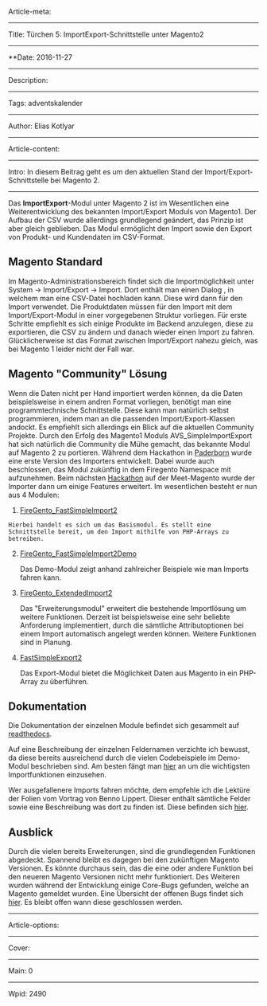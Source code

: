 Article-meta:

----

Title: Türchen 5: ImportExport-Schnittstelle unter Magento2

----

**Date: 2016-11-27

----

Description:

----

Tags: adventskalender

----

Author: Elias Kotlyar

----

Article-content:

----

Intro: In diesem Beitrag geht es um den aktuellen Stand der Import/Export-Schnittstelle bei Magento 2. 

----

Das <strong>ImportExport</strong>-Modul unter Magento 2 ist im Wesentlichen eine Weiterentwicklung des bekannten Import/Export Moduls von Magento1. Der Aufbau der CSV wurde allerdings grundlegend geändert, das Prinzip ist aber gleich geblieben. Das Modul ermöglicht den Import sowie den Export von Produkt- und Kundendaten im CSV-Format.

## Magento Standard

Im Magento-Administrationsbereich findet sich die Importmöglichkeit unter System -> Import/Export -> Import. Dort enthält man einen Dialog , in welchem man eine CSV-Datei hochladen kann. Diese wird dann für den Import verwendet. Die Produktdaten müssen für den Import mit dem Import/Export-Modul in einer vorgegebenen Struktur vorliegen. Für erste Schritte empfiehlt es sich einige Produkte im Backend anzulegen, diese zu exportieren, die CSV zu ändern und danach wieder einen Import zu fahren. Glücklicherweise ist das Format zwischen Import/Export nahezu gleich, was bei Magento 1 leider nicht der Fall war.


## Magento "Community" Lösung

Wenn die Daten nicht per Hand importiert werden können, da die Daten beispielsweise in einem andren Format vorliegen, benötigt man eine programmtechnische Schnittstelle. Diese kann man natürlich selbst programmieren, indem man an die passenden Import/Export-Klassen andockt. Es empfiehlt sich allerdings ein Blick auf die aktuellen Community Projekte. Durch den Erfolg des Magento1 Moduls AVS_SimpleImportExport hat sich natürlich die Community die Mühe gemacht, das bekannte Modul auf Magento 2 zu portieren. Während dem Hackathon in [Paderborn](  https://www.integer-net.de/magento-2-hackathon-paderborn-2016/) wurde eine erste Version des Importers entwickelt. Dabei wurde auch beschlossen, das Modul zukünftig in dem Firegento Namespace mit aufzunehmen. Beim nächsten [ Hackathon](  https://www.integer-net.com/magento-hackathon-leipzig-2016/)  auf der Meet-Magento wurde der Importer dann um einige Features erweitert. Im wesentlichen besteht er nun aus 4 Modulen:
  
 1.  [FireGento_FastSimpleImport2](https://github.com/firegento/FireGento_FastSimpleImport2)
 
	Hierbei handelt es sich um das Basismodul. Es stellt eine Schnittstelle bereit, um den Import mithilfe von PHP-Arrays zu betreiben.
  
2.  [FireGento_FastSimpleImport2Demo](  https://github.com/firegento/FireGento_FastSimpleImport2_Demo)

	Das Demo-Modul zeigt anhand zahlreicher Beispiele wie man Imports fahren kann.

3.  [FireGento_ExtendedImport2]( https://github.com/firegento/FireGento_ExtendedImport2)

	Das "Erweiterungsmodul" erweitert die bestehende Importlösung um weitere Funktionen. Derzeit ist beispielsweise eine sehr beliebte Anforderung implementiert, durch die sämtliche Attributoptionen bei einem Import automatisch angelegt werden können. Weitere Funktionen sind in Planung. 

4. [FastSimpleExport2]( https://github.com/magento-hackathon/FastSimpleExport2)

	Das Export-Modul bietet die Möglichkeit Daten aus Magento in ein PHP-Array zu überführen.

## Dokumentation

Die  Dokumentation der einzelnen Module befindet sich gesammelt auf [readthedocs](http://firegento-fastsimpleimport2.readthedocs.io/en/latest/Installation.html).

Auf eine Beschreibung der einzelnen Feldernamen verzichte ich bewusst, da diese bereits ausreichend durch die vielen Codebeispiele im Demo-Modul beschrieben sind. Am besten fängt man [hier](https://github.com/firegento/FireGento_FastSimpleImport2_Demo/tree/master/Console/Command) an um die wichtigsten Importfunktionen einzusehen.

Wer ausgefallenere Imports fahren möchte, dem empfehle ich die Lektüre der Folien vom Vortrag von Benno Lippert. Dieser enthält sämtliche Felder sowie eine Beschreibung was dort zu finden ist. Diese befinden sich [hier](http://de.slideshare.net/bennolippert/magento-2-product-import-export).

## Ausblick

Durch die vielen bereits Erweiterungen, sind die grundlegenden Funktionen abgedeckt. Spannend bleibt es dagegen bei den zukünftigen Magento Versionen. Es könnte durchaus sein, das die eine oder andere Funktion bei den neueren Magento Versionen nicht mehr funktioniert. Des Weiteren wurden während der Entwicklung einige Core-Bugs gefunden, welche an Magento gemeldet wurden. Eine Übersicht der offenen Bugs findet sich [hier](https://github.com/magento/magento2/issues?utf8=%E2%9C%93&q=is%3Aissue%20is%3Aopen%20importexport). Es bleibt offen wann diese geschlossen werden.





----

Article-options:

----

Cover:

----

Main: 0

----

Wpid: 2490
